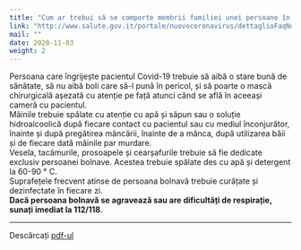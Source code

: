```yaml
---
title: "Cum ar trebui să se comporte membrii familiei unei persoane în izolare"
link: "http://www.salute.gov.it/portale/nuovocoronavirus/dettaglioFaqNuovoCoronavirus.jsp?lingua=italiano&id=235"
mail: ""
date: 2020-11-03
weight: 2
---
```


Persoana care îngrijește pacientul Covid-19 trebuie să aibă o stare bună de sănătate, să nu aibă boli care să-l pună în pericol,  și să poarte o mască chirurgicală așezată cu atenție pe față atunci când se află în aceeași cameră cu pacientul.  
Mâinile trebuie spălate cu atenție cu apă și săpun sau o soluție hidroalcoolică după fiecare contact cu pacientul sau cu mediul înconjurător, înainte și după pregătirea mâncării, înainte de a mânca, după utilizarea băii și de fiecare dată mâinile par murdare.  
Vesela, tacâmurile, prosoapele și cearșafurile trebuie să fie dedicate exclusiv persoanei bolnave. Acestea trebuie spălate des cu apă și detergent la 60-90 ° C.  
Suprafețele frecvent atinse de persoana bolnavă trebuie curățate și dezinfectate în fiecare zi.  
**Dacă persoana bolnavă se agravează sau are dificultăți de respirație, sunați imediat la 112/118.**
***
Descărcați [pdf-ul](/documents/poster-raccomandazioni-isolamento.pdf)
